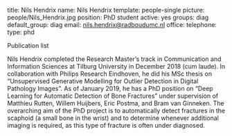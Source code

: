 title: Nils Hendrix
name: Nils Hendrix
template: people-single
picture: people/Nils_Hendrix.jpg
position: PhD student
active: yes
groups: diag
default_group: diag
email: nils.hendrix@radboudumc.nl
office: 
telephone:
type: phd


Publication list

Nils Hendrix completed the Research Master’s track in Communication and Information Sciences at Tilburg University in December 2018 (cum laude). In collaboration with Philips Research Eindhoven, he did his MSc thesis on “Unsupervised Generative Modelling for Outlier Detection in Digital Pathology Images”. As of January 2019, he has a PhD position on “Deep Learning for Automatic Detection of Bone Fractures” under supervision of Matthieu Rutten, Willem Huijbers, Eric Postma, and Bram van Ginneken. The overarching aim of the PhD project is to automatically detect fractures in the scaphoid (a small bone in the wrist) and to determine whenever additional imaging is required, as this type of fracture is often under diagnosed.
